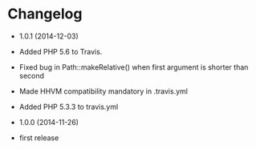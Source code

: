 Changelog
=========

* 1.0.1 (2014-12-03)

 * Added PHP 5.6 to Travis.
 * Fixed bug in Path::makeRelative() when first argument is shorter than second
 * Made HHVM compatibility mandatory in .travis.yml
 * Added PHP 5.3.3 to travis.yml

* 1.0.0 (2014-11-26)

 * first release
